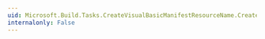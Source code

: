 ```yaml
---
uid: Microsoft.Build.Tasks.CreateVisualBasicManifestResourceName.CreateManifestName(System.String,System.String,System.String,System.String,System.IO.Stream)
internalonly: False
---
```

